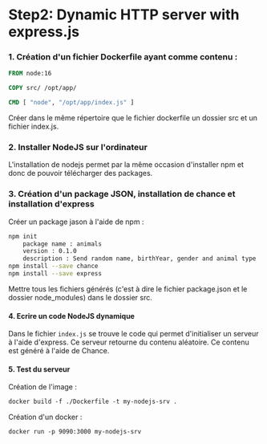 # Step2: Dynamic HTTP server with express.js

### 1. Création d'un fichier Dockerfile ayant comme contenu :

```Dockerfile
FROM node:16

COPY src/ /opt/app/

CMD [ "node", "/opt/app/index.js" ]
```
Créer dans le même répertoire que le fichier dockerfile un dossier src et un fichier index.js.
### 2. Installer NodeJS sur l'ordinateur
L'installation de nodejs permet par la même occasion d'installer npm et donc de pouvoir télécharger des packages.
### 3. Création d'un package JSON, installation de chance et installation d'express
Créer un package jason à l'aide de npm :
```bash
npm init
	package name : animals
	version : 0.1.0
	description : Send random name, birthYear, gender and animal type
npm install --save chance
npm install --save express
```
Mettre tous les fichiers générés (c'est à dire le fichier package.json et le dossier node_modules) dans le dossier src.

#### 4. Ecrire un code NodeJS dynamique
Dans le fichier `index.js` se trouve le code qui permet d'initialiser un serveur à l'aide d'express. Ce serveur retourne du contenu aléatoire. Ce contenu est généré à l'aide de Chance.

#### 5. Test du serveur
Création de l'image :
```Dockerfile
docker build -f ./Dockerfile -t my-nodejs-srv .
```
Création d'un docker  :
```Dockerfile
docker run -p 9090:3000 my-nodejs-srv
```


